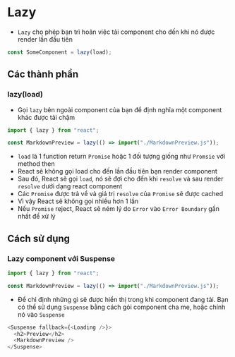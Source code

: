 # Lazy

- `Lazy` cho phép bạn trì hoãn việc tải component cho đến khi nó được render lần đầu tiên

```js
const SomeComponent = lazy(load);
```

## Các thành phần

### lazy(load)

- Gọi `lazy` bên ngoài component của bạn để định nghĩa một component khác được tải chậm

```js
import { lazy } from "react";

const MarkdownPreview = lazy(() => import("./MarkdownPreview.js"));
```

- `load` là 1 function return `Promise` hoặc 1 đối tượng giống như `Promsie` với method then
- React sẽ không gọi load cho đến lần đầu tiên bạn render component
- Sau đó, React sẽ gọi `load`, nó sẽ đợi cho đến khi `resolve` và sau render `resolve` dưới dạng react component
- Các `Promise` được trả về và giá trị `resolve` của `Promise` sẽ được cached
- Vì vậy React sẽ không gọi nhiều hơn 1 lần
- Nếu `Promise` reject, React sẽ ném lý do `Error` vào `Error Boundary` gần nhất để xử lý

## Cách sử dụng

### Lazy component với Suspense

```js
import { lazy } from "react";

const MarkdownPreview = lazy(() => import("./MarkdownPreview.js"));
```

- Để chỉ định những gì sẽ được hiển thị trong khi component đang tải. Bạn có thể sử dụng `Suspense` bằng cách gói component cha me, hoặc chính nó vào `Suspense`

```js
<Suspense fallback={<Loading />}>
  <h2>Preview</h2>
  <MarkdownPreview />
</Suspense>
```
